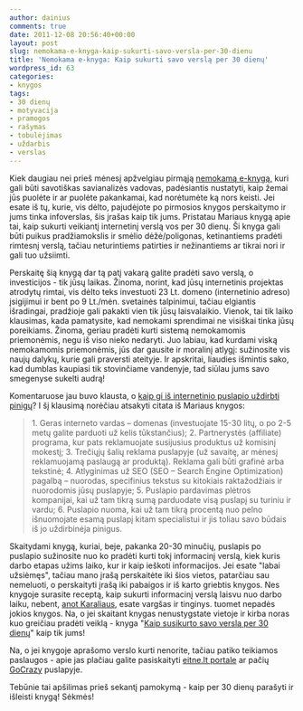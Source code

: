 ```yaml
---
author: dainius
comments: true
date: 2011-12-08 20:56:40+00:00
layout: post
slug: nemokama-e-knyga-kaip-sukurti-savo-versla-per-30-dienu
title: 'Nemokama e-knyga: Kaip sukurti savo verslą per 30 dienų'
wordpress_id: 63
categories:
- knygos
tags:
- 30 dienų
- motyvacija
- pramogos
- rašymas
- tobulėjimas
- uždarbis
- verslas
---
```




Kiek daugiau nei prieš mėnesį apžvelgiau pirmąją [nemokamą e-knygą,](http://30dienu.lt/nemokamos-knygos-internete-1/) kuri gali būti savotiškas savianalizės vadovas, padėsiantis nustatyti, kaip žemai jūs puolėte ir ar puolėte pakankamai, kad norėtumėte ką nors keisti. Jei esate iš tų, kurie, vis dėlto, pajudėjote po pirmosios knygos perskaitymo ir jums tinka infoverslas, šis įrašas kaip tik jums. Pristatau Mariaus knygą apie tai, kaip sukurti veikiantį internetinį verslą vos per 30 dienų. Ši knyga gali būti puikus pradžiamokslis ir smėlio dėžė/poligonas, ketinantiems pradėti rimtesnį verslą, tačiau neturintiems patirties ir nežinantiems ar tikrai nori ir gali tuo užsiimti.

Perskaitę šią knygą dar tą patį vakarą galite pradėti savo verslą, o investicijos - tik jūsų laikas. Žinoma, norint, kad jūsų internetinis projektas atrodytų rimtai, vis dėlto teks investuoti 23 Lt. domeno (internetinio adreso) įsigijimui ir bent po 9 Lt./mėn. svetainės talpinimui, tačiau elgiantis išradingai, pradžioje gali pakakti vien tik jūsų laisvalaikio. Vienok, tai tik laiko klausimas, kada pamatysite, kad nemokami sprendimai ne visiškai tinka jūsų poreikiams. Žinoma, geriau pradėti kurti sistemą nemokamomis priemonėmis, negu iš viso nieko nedaryti. Juo labiau, kad kurdami viską nemokamomis priemonėmis, jūs dar gausite ir moralinį atlygį: sužinosite vis naujų dalykų, kurie gali praversti ateityje. Ir apskritai, liaudies išmintis sako, kad dumblas kaupiasi tik stovinčiame vandenyje, tad siūlau jums savo smegenyse sukelti audrą!

Komentaruose jau buvo klausta, o [kaip gi iš internetinio puslapio uždirbti pinigų](http://30dienu.lt/dienos-issukis-tobulejimui-reikia-tikslo/)? I šį klausimą norėčiau atsakyti citata iš Mariaus knygos:


<blockquote>1. Geras interneto vardas – domenas (investuojate 15-30 litų, o po 2-5 metų galite parduoti už kelis
tūkstančius);
2. Partnerystės (affiliate) programa, kur pats reklamuojate susijusius produktus už komisinį mokestį;
3. Trečiųjų šalių reklama puslapyje (už savaitę, ar mėnesį reklamuojamą paslaugą ar produktą). Reklama
gali būti grafinė arba tekstinė;
4. Atlyginimas už SEO (SEO – Search Engine Optimization) pagalbą – nuorodas, specifinius tekstus su
kitokiais raktažodžiais ir nuorodomis jūsų puslapyje;
5. Puslapio pardavimas plėtros kompanijai, kai už tam tikrą sumą parduodate visą puslapį su turiniu ir
vardu;
6. Puslapio nuoma, kai už tam tikrą procentą nuo pelno išnuomojate esamą puslapį kitam specialistui ir jis
toliau savo būdais iš jo uždirbinėja pinigus.</blockquote>


Skaitydami knygą, kuriai, beje, pakanka 20-30 minučių, puslapis po puslapio sužinosite nuo ko pradėti kurti tokį informacinį verslą, kiek kuris darbo etapas užims laiko, kur ir kaip ieškoti informacijos. Jei esate "labai užsiėmęs", tačiau mano įrašą perskaitėte iki šios vietos, patarčiau sau nemeluoti, o perskaityti įrašą iki pabaigos ir iš karto griebtis knygos. Nes knygoje surasite receptą, kaip sukurti informacinį verslą laisvu nuo darbo laiku, nebent, [anot Karaliaus](http://30dienu.lt/nemokamos-knygos-internete-1/), esate vargšas ir tinginys. tuomet nepadės jokios knygos. Na, o jei skaitant knygas nenustygstate vietoje ir kirba noras kuo greičiau pradėti veiklą - knyga "[Kaip susikurto savo verslą per 30 dienų](http://www.eventreservation.eu/files/kaip_sukurti_versla_per_30_dienu.pdf)" kaip tik jums!


Na, o jei knygoje aprašomo verslo kurti nenorite, tačiau patiko teikiamos paslaugos - apie jas plačiau galite pasiskaityti [eitne.lt portale](http://eitne.lt/2011/originalus-vaiko-gimtadienis-ar-kitos-sventes-vakarelis/) ar pačių [GoCrazy](http://www.gocrazy.lt/gimtadienis-vaikui?aff_id=32&website=eitne.lt&extra=) puslapyje.

Tebūnie tai apšilimas prieš sekantį pamokymą - kaip per 30 dienų parašyti ir išleisti knygą! Sėkmės!
